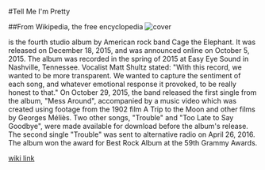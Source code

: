 #Tell Me I'm Pretty

##From Wikipedia, the free encyclopedia
![cover](https://upload.wikimedia.org/wikipedia/en/a/a2/Cage_the_Elephant_-_Tell_Me_I%27m_Pretty.png)

is the fourth studio album by American rock band Cage the Elephant. It was released on December 18, 2015, and was announced online on October 5, 2015. The album was recorded in the spring of 2015 at Easy Eye Sound in Nashville, Tennessee. Vocalist Matt Shultz stated: "With this record, we wanted to be more transparent. We wanted to capture the sentiment of each song, and whatever emotional response it provoked, to be really honest to that."
On October 29, 2015, the band released the first single from the album, "Mess Around", accompanied by a music video which was created using footage from the 1902 film A Trip to the Moon and other films by Georges Méliès. Two other songs, "Trouble" and "Too Late to Say Goodbye", were made available for download before the album's release. The second single "Trouble" was sent to alternative radio on April 26, 2016. The album won the award for Best Rock Album at the 59th Grammy Awards.

[wiki link](https://en.wikipedia.org/wiki/Tell_Me_I%27m_Pretty)
